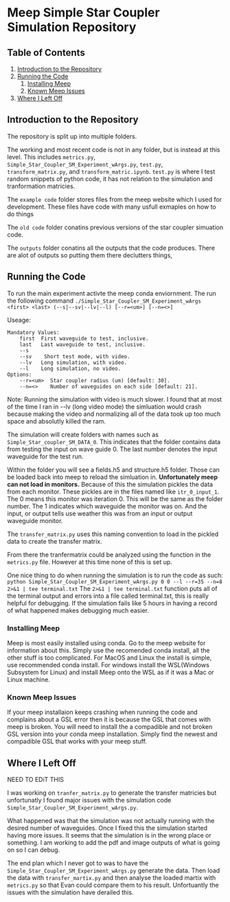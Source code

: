 # Meep Simple Star Coupler Simulation Repository

## Table of Contents
1. [Introduction to the Repository](#1)
2. [Running the Code](#2)
   1. [Installing Meep](#2.1)
   2. [Known Meep Issues](#2.2)
3. [Where I Left Off](#3)

## Introduction to the Repository <a name="1"></a>
The repository is split up into multiple folders. 

The working and most recent code is not in any folder, but is instead at this level. This includes `metrics.py`, `Simple_Star_Coupler_SM_Experiment_wArgs.py`, `test.py`, `transform_matrix.py`, and `transform_matric.ipynb`. `test.py` is where I test random snippets of python code, it has not relation to the simulation and tranformation matricies. 

The `example code` folder stores files from the meep website which I used for development. These files have code with many usfull exmaples on how to do things

The `old code` folder conatins previous versions of the star coupler simuation code. 

The `outputs` folder conatins all the outputs that the code produces. There are alot of outputs so putting them there declutters things,

## Running the Code <a name="1"></a>
To run the main experiment activte the meep conda enviornment. The run the following command `./Simple_Star_Coupler_SM_Experiment_wArgs <first> <last> (--s|--sv|--lv|--l) [--r=<um>] [--n=<>]`

Useage:
```
Mandatory Values:
    first  First waveguide to test, inclusive.
    last   Last waveguide to test, inclusive.
    --s
    --sv    Short test mode, with video.
    --lv   Long simulation, with video. 
    --l    Long simulation, no video.    
Options:
    --r=<um>  Star coupler radius (um) [default: 30].
    --n=<>    Number of waveguides on each side [default: 21].
```

Note: Running the simulation with video is much slower. I found that at most of the time I ran in --lv (long video mode) the simluation would crash because making the video and normalizing all of the data took up too much space and absolutly killed the ram.

The simulation will create folders with names such as `Simple_Star_coupler_SM_DATA_0`. This indicates that the folder contains data from testing the input on wave guide 0. The last number denotes the input waveguide for the test run. 

Within the folder you will see a fields.h5 and structure.h5 folder. Those can be loaded back into meep to reload the simluation in. **Unfortunately meep can not load in monitors.** Because of this the simulation pickles the data from each monitor. These pickles are in the files named like `itr_0_input_1`. The 0 means this monitor was iteration 0. This will be the same as the folder number. The 1 indicates which waveguide the monitor was on. And the input, or output tells use weather this was from an input or output waveguide monitor.

The `transfer_matrix.py` uses this naming convention to load in the pickled data to create the transfer matrix. 

From there the tranfermatrix could be analyzed using the function in the `metrics.py` file. However at this time none of this is set up. 

One nice thing to do when running the simulation is to run the code as such:
`python Simple_Star_Coupler_SM_Experiment_wArgs.py 0 0 --l --r=35 --n=8 2>&1 | tee terminal.txt`
The `2>&1 | tee terminal.txt` function puts all of the terminal output and errors into a file called terminal.txt, this is really helpful for debugging. If the simulation fails like 5 hours in having a record of what happened makes debugging much easier.


### Installing Meep <a name="2.1"></a>
Meep is most easily installed using conda. Go to the meep website for information about this. Simply use the recomended conda install, all the other stuff is too complicated. For MacOS and Linux the install is simple, use recommended conda install. For windows install the WSL(Windows Subsystem for Linux) and install Meep onto the WSL as if it was a Mac or Linux machine.

### Known Meep Issues <a name="2.2"></a>
If your meep installaion keeps crashing when running the code and complains about a GSL error then it is because the GSL that comes with meep is broken. You will need to install the a compadible and not broken GSL version into your conda meep installation. Simply find the newest and compadible GSL that works with your meep stuff. 

## Where I Left Off <a name="3"></a>

NEED TO EDiT THIS

I was working on `tranfer_matrix.py` to generate the transfer matricies but unfortunatly I found major issues with the simulation code `Simple_Star_Coupler_SM_Experiment_wArgs.py`. 

What happened was that the simulation was not actually running with the desired number of waveguides. Once I fixed this the simulation started having more issues. It seems that the simulation is in the wrong place or something. I am working to add the pdf and image outputs of what is going on so I can debug. 

The end plan which I never got to was to have the `Simple_Star_Coupler_SM_Experiment_wArgs.py` generate the data. Then load the data with `transfer_martix.py` and then analyse the loaded martix with `metrics.py` so that Evan could compare them to his result. Unfortuantly the issues with the simulation have derailed this. 